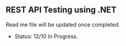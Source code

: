 ## REST API Testing using .NET
Read me file will be updated once completed.

* Status: 12/10 In Progress.
